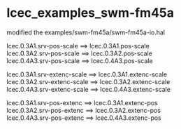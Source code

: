 # lcec_examples_swm-fm45a<br>
modified the examples/swm-fm45a/swm-fm45a-io.hal<br>

lcec.0.3A1.srv-pos-scale ==> lcec.0.3A1.pos-scale <br>
lcec.0.3A2.srv-pos-scale ==> lcec.0.3A2.pos-scale <br>
lcec.0.4A3.srv-pos-scale ==> lcec.0.4A3.pos-scale <br>

lcec.0.3A1.srv-extenc-scale ==> lcec.0.3A1.extenc-scale <br>
lcec.0.3A2.srv-extenc-scale ==> lcec.0.3A2.extenc-scale <br>
lcec.0.4A3.srv-extenc-scale ==> lcec.0.4A3.extenc-scale <br>

lcec.0.3A1.srv-pos-extenc ==> lcec.0.3A1.extenc-pos<br>
lcec.0.3A2.srv-pos-extenc ==> lcec.0.3A2.extenc-pos<br>
lcec.0.4A3.srv-pos-extenc ==> lcec.0.4A3.extenc-pos<br>
